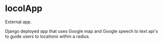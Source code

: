 # locolApp
External app.

Django deployed app that uses Google map and Google speech to text api's to guide users to locations within a radius.
